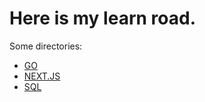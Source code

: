 # Here is my learn road.

Some directories:

* [GO](GO/readme.md)
* [NEXT.JS](NEXT.JS/readme.md)
* [SQL](SQL/readme.md)
